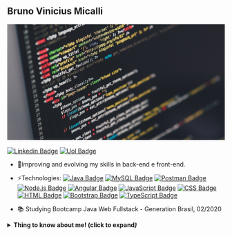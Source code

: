 ## Bruno Vinicius Micalli
![Bem-vindo](/img.jpg?raw=true)

[![Linkedin Badge](https://img.shields.io/badge/-BrunoMicalli-blue?style=flat-square&logo=Linkedin&logoColor=white&link=https://www.linkedin.com/in/brunomicalli/)](https://www.linkedin.com/in/brunomicalli/)
[![Uol Badge](https://img.shields.io/badge/-bruno.micalli@uol.com.br-c14438?style=flat-square&logo=Mail.Ru&logoColor=white&link=mailto:bruno.micalli@uol.com.br)](mailto:bruno.micalli@uol.com.br)


- 🌱Improving and evolving my skills in back-end e front-end.

- ⚡Technologies: [![Java Badge](https://img.shields.io/badge/-Java-yellowgreen?style=flat-square&logo=Java&logoColor=white&link=#)](#) [![MySQL Badge](https://img.shields.io/badge/-MySQL-yellowgreen?style=flat-square&logo=MySQL&logoColor=white&link=#)](#) [![Postman Badge](https://img.shields.io/badge/-Postman-yellowgreen?style=flat-square&logo=Postman&logoColor=white&link=#)](#) [![Node.js Badge](https://img.shields.io/badge/-Node.js-yellowgreen?style=flat-square&logo=Node.js&logoColor=white&link=#)](#) [![Angular Badge](https://img.shields.io/badge/-Angular-yellowgreen?style=flat-square&logo=Angular&logoColor=white&link=#)](#) [![JavaScript Badge](https://img.shields.io/badge/-JavaScript-yellowgreen?style=flat-square&logo=JavaScript&logoColor=white&link=#)](#) [![CSS Badge](https://img.shields.io/badge/-CSS-yellowgreen?style=flat-square&logo=CSS3&logoColor=white&link=#)](#) [![HTML Badge](https://img.shields.io/badge/-HTML-yellowgreen?style=flat-square&logo=HTML5&logoColor=white&link=#)](#) [![Bootstrap Badge](https://img.shields.io/badge/-Bootstrap-yellowgreen?style=flat-square&logo=Bootstrap&logoColor=white&link=#)](#) [![TypeScript Badge](https://img.shields.io/badge/-TypeScript-yellowgreen?style=flat-square&logo=TypeScript&logoColor=white&link=#)](#)


- 📚 Studying Bootcamp Java Web Fullstack - Generation Brasil, 02/2020

<details>
 <summary> <b> Thing to know about me! <!b> (click to expand<i/>) </summary>
  
  ![Bruno Micalli GitHub stats](https://github-readme-stats.vercel.app/api?username=Micalli&show_icons=true&theme=merko)
  
  [![Top Langs](https://github-readme-stats.vercel.app/api/top-langs/?username=Micalli&layout=compact)](https://github.com/anuraghazra/github-readme-stats)
  <br>
  
  </details>

 
